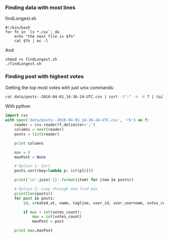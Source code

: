 
### Finding data with most lines

findLongest.sh
```
#!/bin/bash
for fn in `ls *.csv`; do
    echo "the next file is $fn"
    cat $fn | wc -l
```

And

```
chmod +x findLongest.sh
./findLongest.sh
```

### Finding post with highest votes

Getting the top most votes with just unix commands:
```bash
cat data/posts--2016-04-01_14-36-24-UTC.csv | sort -t";" -n -k 7 | tail
```

With python  

```python
import csv
with open('data/posts--2016-04-01_14-36-24-UTC.csv', 'rb') as f:
	reader = csv.reader(f,delimiter=';')
	columns = next(reader)
	posts = list(reader)

	print columns

	max = 0
	maxPost = None

	# Option 1: Sort
	posts.sort(key=lambda p: int(p[6]))

	print('\n'.join('{}'.format(item) for item in posts))

	# Option 2: Loop through and find max
	print(len(posts))
	for post in posts:
		id, created_at, name, tagline, user_id, user_username, votes_count, comments_count, redirect_url, discussion_url = post

		if max < int(votes_count):
			max = int(votes_count)
			maxPost = post

	print max,maxPost
```


